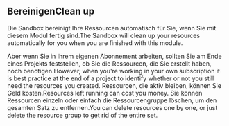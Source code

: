 ## <a name="clean-up"></a><span data-ttu-id="1e010-101">Bereinigen</span><span class="sxs-lookup"><span data-stu-id="1e010-101">Clean up</span></span>

<span data-ttu-id="1e010-102">Die Sandbox bereinigt Ihre Ressourcen automatisch für Sie, wenn Sie mit diesem Modul fertig sind.</span><span class="sxs-lookup"><span data-stu-id="1e010-102">The Sandbox will clean up your resources automatically for you when you are finished with this module.</span></span> 

<span data-ttu-id="1e010-103">Aber wenn Sie in Ihrem eigenen Abonnement arbeiten, sollten Sie am Ende eines Projekts feststellen, ob Sie die Ressourcen, die Sie erstellt haben, noch benötigen.</span><span class="sxs-lookup"><span data-stu-id="1e010-103">However, when you're working in your own subscription it is best practice at the end of a project to identify whether or not you still need the resources you created.</span></span> <span data-ttu-id="1e010-104">Ressourcen, die aktiv bleiben, können Sie Geld kosten.</span><span class="sxs-lookup"><span data-stu-id="1e010-104">Resources left running can cost you money.</span></span> <span data-ttu-id="1e010-105">Sie können Ressourcen einzeln oder einfach die Ressourcengruppe löschen, um den gesamten Satz zu entfernen.</span><span class="sxs-lookup"><span data-stu-id="1e010-105">You can  delete resources one by one, or just delete the resource group to get rid of the entire set.</span></span>
